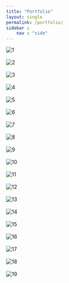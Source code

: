 ```yaml
---
title: "Portfolio"
layout: single
permalink: /portfolio/
sidebar : 
    nav : "side"
---
```


![1](https://hansolkim30.github.io/assets/images/portfolio/1.jpg)<br><br>
![2](https://hansolkim30.github.io/assets/images/portfolio/2.jpg)<br><br>
![3](https://hansolkim30.github.io/assets/images/portfolio/3.jpg)<br><br>
![4](https://hansolkim30.github.io/assets/images/portfolio/4.jpg)<br><br>
![5](https://hansolkim30.github.io/assets/images/portfolio/5.jpg)<br><br>
![6](https://hansolkim30.github.io/assets/images/portfolio/6.jpg)<br><br>
![7](https://hansolkim30.github.io/assets/images/portfolio/7.jpg)<br><br>
![8](https://hansolkim30.github.io/assets/images/portfolio/8.jpg)<br><br>
![9](https://hansolkim30.github.io/assets/images/portfolio/9.jpg)<br><br>
![10](https://hansolkim30.github.io/assets/images/portfolio/10.jpg)<br><br>
![11](https://hansolkim30.github.io/assets/images/portfolio/11.jpg)<br><br>
![12](https://hansolkim30.github.io/assets/images/portfolio/12.jpg)<br><br>
![13](https://hansolkim30.github.io/assets/images/portfolio/13.jpg)<br><br>
![14](https://hansolkim30.github.io/assets/images/portfolio/14.jpg)<br><br>
![15](https://hansolkim30.github.io/assets/images/portfolio/15.jpg)<br><br>
![16](https://hansolkim30.github.io/assets/images/portfolio/16.jpg)<br><br>
![17](https://hansolkim30.github.io/assets/images/portfolio/17.jpg)<br><br>
![18](https://hansolkim30.github.io/assets/images/portfolio/18.jpg)<br><br>
![19](https://hansolkim30.github.io/assets/images/portfolio/19.jpg)<br><br>